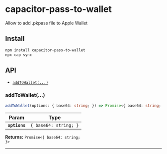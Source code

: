 # capacitor-pass-to-wallet

Allow to add .pkpass file to Apple Wallet

## Install

```bash
npm install capacitor-pass-to-wallet
npx cap sync
```

## API

<docgen-index>

* [`addToWallet(...)`](#addtowallet)

</docgen-index>

<docgen-api>
<!--Update the source file JSDoc comments and rerun docgen to update the docs below-->

### addToWallet(...)

```typescript
addToWallet(options: { base64: string; }) => Promise<{ base64: string; }>
```

| Param         | Type                             |
| ------------- | -------------------------------- |
| **`options`** | <code>{ base64: string; }</code> |

**Returns:** <code>Promise&lt;{ base64: string; }&gt;</code>

--------------------

</docgen-api>

